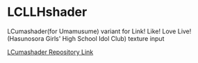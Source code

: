 # LCLLHshader
LCumashader(for Umamusume) variant for Link! Like! Love Live! (Hasunosora Girls' High School Idol Club) texture input

[LCumashader Repository Link](https://github.com/Jebe89/LCumashader)

